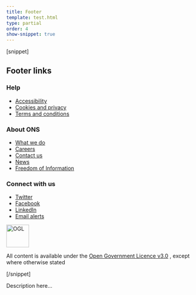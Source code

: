 ```yaml
---
title: Footer
template: test.html
type: partial
order: 4
show-snippet: true
---
```

[snippet]
<footer class="print--hide">
    <h2 class="visuallyhidden">Footer links</h2>
        <div class="footer">
            <div class="wrapper">
                <nav class="footer-nav col-wrap">
                    <div class="col col--lg-one-third col--md-one-third">
                        <h3 class="footer-nav__heading">Help</h3>
                        <ul class="footer-nav__list">
                            <li class="footer-nav__item">
                                <a href="/help/accessibility">Accessibility</a>
                            </li>
                            <li class="footer-nav__item">
                                <a href="/help/cookiesandprivacy">Cookies and privacy</a>
                            </li>
                            <li class="footer-nav__item">
                                <a href="/help/termsandconditions">Terms and conditions</a>
                            </li>
                        </ul>
                    </div>
                    <div class="col col--lg-one-third col--md-one-third">
                        <h3 class="footer-nav__heading">About ONS</h3>
                        <ul class="footer-nav__list">
                            <li class="footer-nav__item">
                                <a href="/aboutus/whatwedo">What we do</a>
                            </li>
                            <li class="footer-nav__item">
                                <a href="/aboutus/careers">Careers</a>
                            </li>
                            <li class="footer-nav__item">
                                <a href="/aboutus/contactus">Contact us</a>
                            </li>
                            <li class="footer-nav__item">
                                <a href="/news">News</a>
                            </li>
                            <li class="footer-nav__item">
                                <a href="/aboutus/transparencyandgovernance/freedomofinformationfoi">Freedom of Information</a>
                            </li>
                        </ul>
                    </div>
                    <div class="col col--lg-one-third col--md-one-third">
                        <h3 class="footer-nav__heading">Connect with us</h3>
                        <ul class="footer-nav__list">
                            <li class="footer-nav__item">
                                <a href="https://twitter.com/ONS" class="icon--hide">Twitter</a>
                            </li>
                            <li class="footer-nav__item">
                                <a href="https://www.facebook.com/ONS" class="icon--hide">Facebook</a>
                            </li>
                            <li class="footer-nav__item">
                                <a href="https://www.linkedin.com/company/office-for-national-statistics" class="icon--hide">LinkedIn</a>
                            </li>
                            <li class="footer-nav__item">
                                <a href="https://public.govdelivery.com/accounts/UKONS/subscribers/new" class="icon--hide">Email alerts</a>
                            </li>
                        </ul>
                    </div>
                </nav>
            </div>
            <div class="wrapper">
                <div class="footer-license">
                    <img class="footer-license__img" alt="OGL" width="60" src="https://www.ons.gov.uk/img/ogl.png">
                    <p class="footer-license__text margin-left-sm--0">
                        All content is available under the <a class="icon--hide" href="http://www.nationalarchives.gov.uk/doc/open-government-licence/version/3/">Open Government Licence v3.0</a> <span class="icon icon-external--light-small"></span>, except where otherwise stated
                </p>
            </div>
        </div>
    </div>
 </footer>
[/snippet]

Description here...